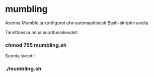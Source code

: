 # mumbling

Asenna Mumble ja konfiguroi ufw automaattisesti Bash-skriptin avulla.

Tarvittaessa anna suoritusoikeudet:
### chmod 755 mumbling.sh

Suorita skripti:
### ./mumbling.sh
